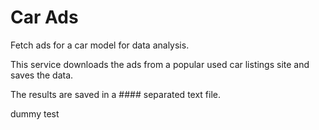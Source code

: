 # Car Ads
Fetch ads for a car model for data analysis.

This service downloads the ads from a popular used car listings site and saves the data.

The results are saved in a #### separated text file.

dummy test

